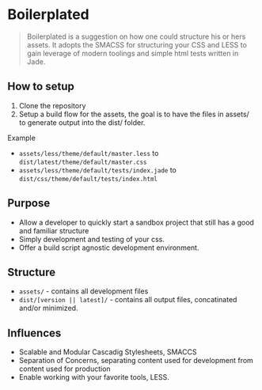# Boilerplated #

> Boilerplated is a suggestion on how one could structure his or hers assets. It adopts the SMACSS for structuring your CSS and LESS to gain leverage of modern toolings and simple html tests written in Jade.

## How to setup ##

1. Clone the repository
2. Setup a build flow for the assets, the goal is to have the files in assets/ to generate output into the dist/ folder.

Example 

- ``assets/less/theme/default/master.less`` to ``dist/latest/theme/default/master.css``
- ``assets/less/theme/default/tests/index.jade`` to ``dist/css/theme/default/tests/index.html``


## Purpose ##

- Allow a developer to quickly start a sandbox project that still has a good and familiar structure
- Simply development and testing of your css.
- Offer a build script agnostic development environment.


## Structure ##

- ``assets/`` - contains all development files
- ``dist/[version || latest]/`` - contains all output files, concatinated and/or minimized.

## Influences ##

- Scalable and Modular Cascadig Stylesheets, SMACCS
- Separation of Concerns, separating content used for development from content used for production
- Enable working with your favorite tools, LESS.